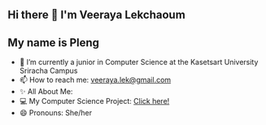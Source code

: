 ## Hi there 👋 I'm Veeraya Lekchaoum

## My name is Pleng

- 🌱 I’m currently a junior in Computer Science at the Kasetsart University Sriracha Campus
- 📫 How to reach me: veeraya.lek@gmail.com
- ✨ All About Me:
- 💻 My Computer Science Project: [Click here!](csproject.md) 
- 😄 Pronouns: She/her


